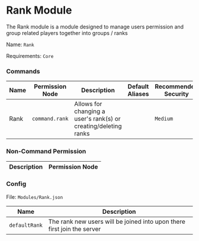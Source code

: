 # Rank Module

The Rank module is a module designed to manage users permission and group related players together into groups / ranks

Name: `Rank`

Requirements: `Core`

### Commands

| Name        | Permission Node            | Description                                                                 | Default Aliases                         | Recommended Security  |
| ----------- | ---------------------------|-----------------------------------------------------------------------------|-----------------------------------------|-----------------------|
| Rank        | `command.rank`             | Allows for changing a user's rank(s) or creating/deleting ranks             |                                         | `Medium`              |

### Non-Command Permission

| Description                                                                                                                                              | Permission Node    |
| -------------------------------------------------------------------------------------------------------------------------------------------------------- |--------------------|

### Config

File: `Modules/Rank.json`

| Name              | Description                                                                                                                                                             |
|-------------------|-------------------------------------------------------------------------------------------------------------------------------------------------------------------------|
| `defaultRank`     | The rank new users will be joined into upon there first join the server                                                                                                 |
